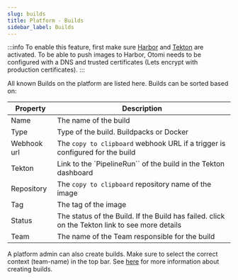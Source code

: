 ```yaml
---
slug: builds
title: Platform - Builds
sidebar_label: Builds
---
```


:::info
To enable this feature, first make sure [Harbor](../../apps/harbor.md) and [Tekton](../../apps/tekton.md) are activated. To be able to push images to Harbor, Otomi needs to be configured with a DNS and trusted certificates (Lets encrypt with production certificates).
:::

All known Builds on the platform are listed here. Builds can be sorted based on:

| Property      | Description                                                     |
| ------------- | --------------------------------------------------------------- |
| Name          | The name of the build                                           |
| Type          | Type of the build. Buildpacks or Docker                         |
| Webhook url   | The `copy to clipboard` webhook URL if a trigger is configured for the build |
| Tekton        | Link to the `PipelineRun`` of the build in the Tekton dashboard |
| Repository    | The `copy to clipboard` repository name of the image            |
| Tag           | The tag of the image                                            |
| Status        | The status of the Build. If the Build has failed. click on the Tekton link to see more details |
| Team          | The name of the Team responsible for the build                  |

A platform admin can also create builds. Make sure to select the correct context (team-name) in the top bar. See [here](/docs/for-devs/console/builds) for more information about creating builds.